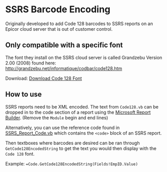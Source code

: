 # SSRS Barcode Encoding
Originally developed to add Code 128 barcodes to SSRS reports on an Epicor cloud server that is out of customer control.

## Only compatible with a specific font
The font they install on the SSRS cloud server is called Grandzebu Version 2.00 (2008) found here:  http://grandzebu.net/informatique/codbar/code128.htm

Download: [Download Code 128 Font](Reference/code128.ttf)

## How to use
SSRS reports need to be XML encoded. The text from `Code128.vb` can be dropped in to the code section of a report using the [Microsoft Report Builder](https://www.microsoft.com/en-US/download/details.aspx?id=53613). (Remove the `Module` begin and end lines)

Alternatively, you can use the reference code found in [SSRS_Report_Code.vb](Reference/SSRS_Report_Code.vb) which contains the `<code>` block of an SSRS report. 

Then textboxes where barcodes are desired can be ran through `GetCode128EncodedString` to get the text you would then display with the `Code 128` font.

Example: `=Code.GetCode128EncodedString(Fields!EmpID.Value)`
